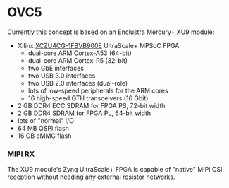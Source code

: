 # OVC5

Currently this concept is based on an Enclustra Mercury+ [XU9](https://www.enclustra.com/en/products/system-on-chip-modules/mercury-xu9/) module:
* Xilinx [XCZU4CG-1FBVB900E](https://www.xilinx.com/products/silicon-devices/soc/zynq-ultrascale-mpsoc.html) UltraScale+ MPSoC FPGA
  * dual-core ARM Cortex-A53 (64-bit)
  * dual-core ARM Cortex-R5 (32-bit)
  * two GbE interfaces
  * two USB 3.0 interfaces
  * two USB 2.0 interfaces (dual-role)
  * lots of low-speed peripherals for the ARM cores
  * 16 high-speed GTH transceivers (16 Gbit)
* 2 GB DDR4 ECC SDRAM for FPGA PS, 72-bit width
* 2 GB DDR4 SDRAM for FPGA PL, 64-bit width
* lots of "normal" I/O
* 64 MB QSPI flash
* 16 GB eMMC flash

### MIPI RX
The XU9 module's Zynq UltraScale+ FPGA is capable of "native" MIPI CSI reception without needing any external resistor networks.
